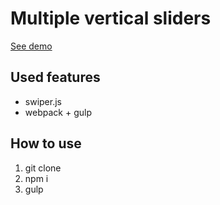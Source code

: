 <h1>Multiple vertical sliders</h1>
<p><a href="https://systemshock89.github.io/demo-multiple-vertical-sliders/">See demo</a></p>

<h2>Used features</h2>
<ul>
    <li>swiper.js</li>
    <li>webpack + gulp</li>
</ul>

<h2>How to use</h2>
<ol>
    <li>git clone</li>
    <li>npm i</li>
    <li>gulp</li>
</ol>